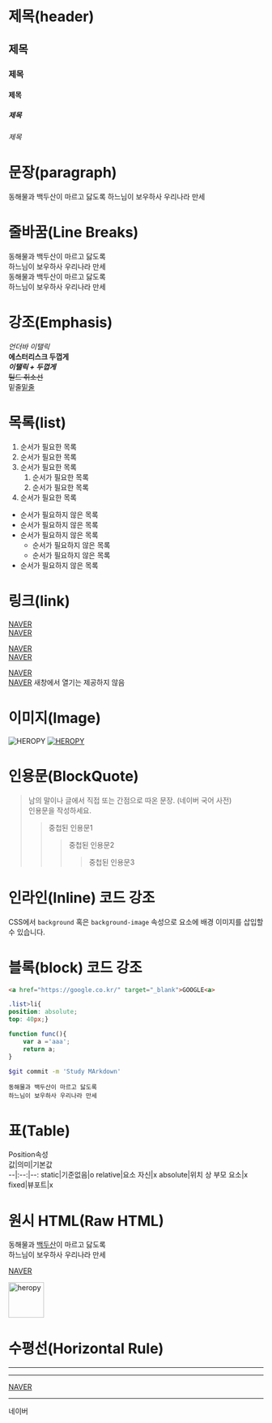 # 제목(header)

## 제목
### 제목
#### 제목
##### 제목
###### 제목  
  
  

# 문장(paragraph)
동해물과 백두산이 마르고 닳도록
하느님이 보우하사 우리나라 만세

# 줄바꿈(Line Breaks)
동해물과 백두산이 마르고 닳도록  
하느님이 보우하사 우리나라 만세  
동해물과 백두산이 마르고 닳도록<br>
하느님이 보우하사 우리나라 만세  

# 강조(Emphasis)
_언더바 이탤릭_  
**에스터리스크 두껍게**  
**_이탤릭 + 두껍게_**  
~~틸드 취소선~~  
밑줄<u>밑줄</u>

# 목록(list)
1. 순서가 필요한 목록
1. 순서가 필요한 목록
1. 순서가 필요한 목록
    1. 순서가 필요한 목록
    1. 순서가 필요한 목록
1. 순서가 필요한 목록

- 순서가 필요하지 않은 목록
- 순서가 필요하지 않은 목록
- 순서가 필요하지 않은 목록
    - 순서가 필요하지 않은 목록
    - 순서가 필요하지 않은 목록
- 순서가 필요하지 않은 목록

# 링크(link)
<a href="https://naver.com">NAVER</a>  
[NAVER](https://www.naver.com)  

<a href="https://www.naver.com" title="NAVER로 이동!">NAVER</a>  
[NAVER](https://www.naver.com "NAVER로 이동!")  

<a href="https://www.naver.com" title="NAVER로 이동!"  target ="blank">NAVER</a>  
[NAVER](https://www.naver.com "NAVER로 이동!" )  새창에서 열기는 제공하지 않음

# 이미지(Image)
![HEROPY](https://heropy.blog/css/images/logo.png)
[![HEROPY](https://heropy.blog/css/images/logo.png)](https://heropy.blog/)

# 인용문(BlockQuote)
> 남의 말이나 글에서 직접 또는 간점으로 따온 문장.
> (네이버 국어 사전)  
> 인용문을 작성하세요.  
>>중첩된 인용문1
>>>중첩된 인용문2
>>>>중첩된 인용문3

# 인라인(Inline) 코드 강조
CSS에서 `background` 혹은 `background-image` 속성으로 요소에 배경 이미지를 삽입할 수 있습니다. 

# 블록(block) 코드 강조  
```html
<a href="https://google.co.kr/" target="_blank">GOOGLE<a>
```

```css
.list>li{
position: absolute;
top: 40px;}
```

```javascript
function func(){
    var a ='aaa';
    return a;
}
```

```bash
$git commit -m 'Study MArkdown'
```

```plaintext
동해물과 백두산이 마르고 닳도록  
하느님이 보우하사 우리나라 만세
```

# 표(Table)
Position속성  
값|의미|기본값  
--|:--:|--:
static|기준없음|o
relative|요소 자신|x
absolute|위치 상 부모 요소|x
fixed|뷰포트|x 

# 원시 HTML(Raw HTML)

동해물과 <span style="text-decoration: underline;">백두산</span>이 마르고 닳도록 <br/>
하느님이 보우하사 우리나라 만세

<a href="https://naver.com" title="naver로 이동!" target="_blank">NAVER</a>

<img width="70" src="https://heropy.blog/css/images/logo.png" alt="heropy"/>

# 수평선(Horizontal Rule)
--- 
***
<a href="https://naver.com" title="naver로 이동!" target="_blank">NAVER</a>
___
네이버